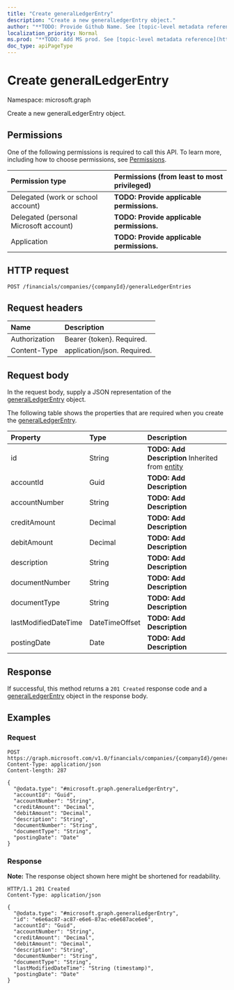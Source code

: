 ```yaml
---
title: "Create generalLedgerEntry"
description: "Create a new generalLedgerEntry object."
author: "**TODO: Provide Github Name. See [topic-level metadata reference](https://msgo.azurewebsites.net/add/document/guidelines/metadata.html#topic-level-metadata)**"
localization_priority: Normal
ms.prod: "**TODO: Add MS prod. See [topic-level metadata reference](https://msgo.azurewebsites.net/add/document/guidelines/metadata.html#topic-level-metadata)**"
doc_type: apiPageType
---
```


# Create generalLedgerEntry
Namespace: microsoft.graph



Create a new generalLedgerEntry object.

## Permissions
One of the following permissions is required to call this API. To learn more, including how to choose permissions, see [Permissions](/graph/permissions-reference).

|Permission type|Permissions (from least to most privileged)|
|:---|:---|
|Delegated (work or school account)|**TODO: Provide applicable permissions.**|
|Delegated (personal Microsoft account)|**TODO: Provide applicable permissions.**|
|Application|**TODO: Provide applicable permissions.**|

## HTTP request

<!-- {
  "blockType": "ignored"
}
-->
``` http
POST /financials/companies/{companyId}/generalLedgerEntries
```

## Request headers
|Name|Description|
|:---|:---|
|Authorization|Bearer {token}. Required.|
|Content-Type|application/json. Required.|

## Request body
In the request body, supply a JSON representation of the [generalLedgerEntry](../resources/generalledgerentry.md) object.

The following table shows the properties that are required when you create the [generalLedgerEntry](../resources/generalledgerentry.md).

|Property|Type|Description|
|:---|:---|:---|
|id|String|**TODO: Add Description** Inherited from [entity](../resources/entity.md)|
|accountId|Guid|**TODO: Add Description**|
|accountNumber|String|**TODO: Add Description**|
|creditAmount|Decimal|**TODO: Add Description**|
|debitAmount|Decimal|**TODO: Add Description**|
|description|String|**TODO: Add Description**|
|documentNumber|String|**TODO: Add Description**|
|documentType|String|**TODO: Add Description**|
|lastModifiedDateTime|DateTimeOffset|**TODO: Add Description**|
|postingDate|Date|**TODO: Add Description**|



## Response

If successful, this method returns a `201 Created` response code and a [generalLedgerEntry](../resources/generalledgerentry.md) object in the response body.

## Examples

### Request
<!-- {
  "blockType": "request",
  "name": "create_generalledgerentry_from_"
}
-->
``` http
POST https://graph.microsoft.com/v1.0/financials/companies/{companyId}/generalLedgerEntries
Content-Type: application/json
Content-length: 287

{
  "@odata.type": "#microsoft.graph.generalLedgerEntry",
  "accountId": "Guid",
  "accountNumber": "String",
  "creditAmount": "Decimal",
  "debitAmount": "Decimal",
  "description": "String",
  "documentNumber": "String",
  "documentType": "String",
  "postingDate": "Date"
}
```


### Response
**Note:** The response object shown here might be shortened for readability.
<!-- {
  "blockType": "response",
  "truncated": true,
  "@odata.type": "microsoft.graph.generalLedgerEntry"
}
-->
``` http
HTTP/1.1 201 Created
Content-Type: application/json

{
  "@odata.type": "#microsoft.graph.generalLedgerEntry",
  "id": "e6e6ac87-ac87-e6e6-87ac-e6e687ace6e6",
  "accountId": "Guid",
  "accountNumber": "String",
  "creditAmount": "Decimal",
  "debitAmount": "Decimal",
  "description": "String",
  "documentNumber": "String",
  "documentType": "String",
  "lastModifiedDateTime": "String (timestamp)",
  "postingDate": "Date"
}
```

